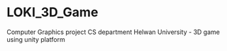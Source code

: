 # LOKI_3D_Game
Computer Graphics project CS department Helwan University - 3D game using unity platform
